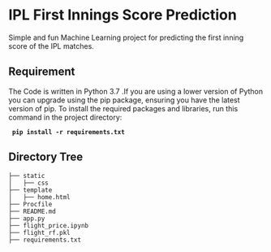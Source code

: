 # IPL First Innings Score Prediction

Simple and fun Machine Learning project for predicting the first inning score of the IPL matches. 

<h2> Requirement </h2>
The Code is written in Python 3.7 .If you are using a lower version of Python you can upgrade using the pip package, ensuring you have the latest version of pip. To install the required packages and libraries, run this command in the project directory:

<b> <Code> pip install -r requirements.txt </Code> </b>

<h2> Directory Tree </h2>

```
├── static 
│   ├── css
├── template
│   ├── home.html
├── Procfile
├── README.md
├── app.py
├── flight_price.ipynb
├── flight_rf.pkl
├── requirements.txt
```
 
